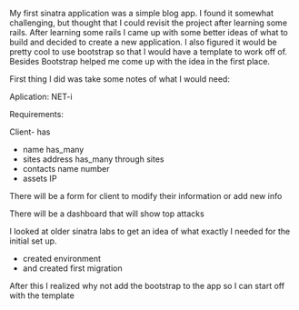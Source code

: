 My first sinatra application was a simple blog app. I found it somewhat challenging, but thought that I could revisit the project after learning some rails. After learning some rails I came up with some better ideas of what to build and decided to create a new application. I also figured it would be pretty cool to use bootstrap so that I would have a template to work off of. Besides Bootstrap helped me come up with the idea in the first place.

First thing I did was take some notes of what I would need:

Aplication: NET-i

Requirements:

Client-
has
  - name
has_many
  - sites
    address
has_many through sites
  - contacts
    name
    number
  - assets
    IP

There will be a form for client to modify their information or add new info

There will be a dashboard that will show top attacks

<!-- Starting the development -->

I looked at older sinatra labs to get an idea of what exactly I needed for the initial set up.

- created environment
- and created first migration

After this I realized why not add the bootstrap to the app so I can start off with the template


